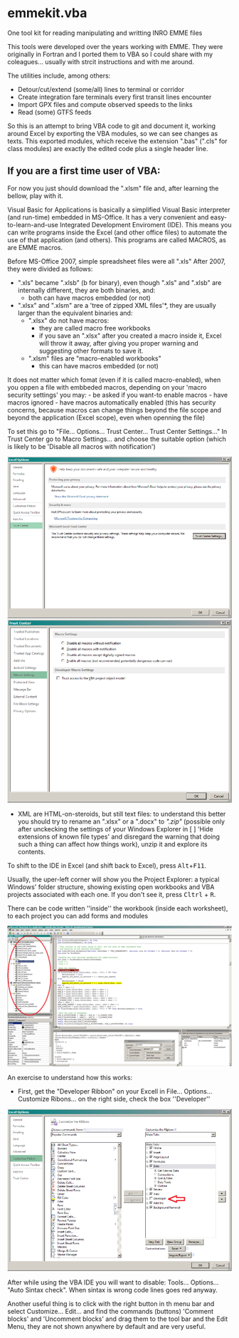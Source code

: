 # emmekit.vba
One tool kit for reading manipulating and writting INRO EMME files

This tools were developed over the years working with EMME. They were originally in Fortran and I ported them to VBA so I could share with my coleagues... usually with strcit instructions and with me around.

The utilities include, among others:
- Detour/cut/extend (some/all) lines to terminal or corridor
- Create integration fare terminals every first transit lines encounter 
- Import GPX files and compute observed speeds to the links
- Read (some) GTFS feeds

So this is an attempt to bring VBA code to git and document it, working around Excel by exporting the VBA modules, so we can see changes as texts.
This exported modules, which receive the extension ".bas" (".cls" for class modules) are exactly the edited code plus a single header line.


## If you are a first time user of VBA:

For now you just should download the ".xlsm" file and, after learning the bellow, play with it.

Visual Basic for Applications is basically a simplified Visual Basic interpreter (and run-time) embedded in MS-Office.
It has a very convenient and easy-to-learn-and-use Integrated Development Enviroment (IDE). This means you can write programs inside
 the Excel (and other office files) to automate the use of that application (and others). This programs are called MACROS, as are EMME macros.

Before MS-Office 2007, simple spreadsheet files were all ".xls"  After 2007, they were divided as follows:
- ".xls" became ".xlsb" (b for binary), even though ".xls" and ".xlsb" are internally different, they are both binaries, and:
	- both can have macros embedded (or not)
- ".xlsx" and ".xlsm" are a 'tree of zipped XML files'*, they are usually larger than the equivalent binaries and:
	- ".xlsx" do not have macros:
		- they are called macro free workbooks
		- if you save an ".xlsx" after you created a macro inside it, Excel will throw it away, after giving you proper warning and suggesting other formats to save it.
	- ".xlsm" files are "macro-enabled workbooks"
		- this can have macros embedded (or not)
		
It does not matter which fomat (even if it is called macro-enabled), when you oppen a file with embbeded macros, depending on your 'macro security settings' you may:
	- be asked if you want-to enable macros
	- have macros ignored
	- have macros automatically enabled (this has security concerns, because macros can change things beyond the file scope and beyond the application (Excel scope),
 even when openning the file)

To set this go to "File... Options... Trust Center... Trust Center Settings..." In Trust Center go to Macro Settings... and choose the suitable option
(which is likely to be 'Disable all macros with notification')

![Screeen of Excel Options to Trust Center](/assets/Screeen_Excel_options_TrustCenter.png)
![Screeen of Excel options in Trust Center Macros Settings](/assets/Screen_Office_Trust_Center.png)



* XML are HTML-on-steroids, but still text files: to understand this better you should try to rename an ".xlsx" or a ".docx" to _".zip"_ 
(possible only after unckecking the settings of your Windows Explorer in \[ \] 'Hide extensions of known file types' and disregard the warning 
that doing such a thing can affect how things work), unzip it and explore its contents.



To shift to the IDE in Excel (and shift back to Excel), press <kbd>Alt</kbd>+<kbd>F11</kbd>.

Usually, the uper-left corner will show you the Project Explorer: a typical Windows' folder structure,
 showing existing open workbooks and VBA projects associated with each one. If you don't see it, press  <kbd>Cltrl</kbd> + <kbd>R</kbd>.

There can be code written ''inside'' the workbook (inside each worksheet), to each project you can add forms and modules

![Screenshot_Project_Explorer](/assets/Screeen_Project_Explorer.png)

An exercise to understand how this works:

- First, get the "Developer Ribbon" on your Excell
in File... Options... Customize Ribons... on the right side, check the box ''Developer''

![Screenshot_Excel_options](/assets/Screeen_Excel_options.png)


After while using the VBA IDE you will want to disable: Tools... Options... "Auto Sintax check". When sintax is wrong code lines goes red anyway.

Another useful thing is to click with the right button in th menu bar and select Customize... Edit... and find the commands (buttons) 'Comment blocks' and 'Uncomment blocks' and drag them to the tool bar and the Edit Menu, they are not shown anywhere by default and are very useful.

